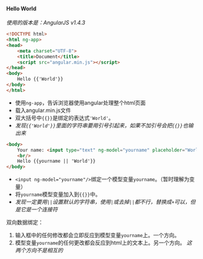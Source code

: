 #### Hello World

*使用的版本是：AngularJS v1.4.3*

```html
<!DOCTYPE html>
<html ng-app>
<head>
    <meta charset="UTF-8">
    <title>Document</title>
    <script src="angular.min.js"></script>
</head>
<body>
    Hello {{'World'}}
</body>
</html>
```

* 使用`ng-app`，告诉浏览器使用angular处理整个html页面
* 载入angular.min.js文件
* 双大括号中`{{}}`是绑定的表达式`'World'`。
* *发现`{{'World'}}`里面的字符串要用引号引起来，如果不加引号会把`{{}}`也输出来*


```html
<body>
    Your name: <input type="text" ng-model="yourname" placeholder="World"/>
    <br/>
    Hello {{yourname || 'World'}}
</body>
```

* `<input ng-model="yourname"/>`绑定一个模型变量`yourname`。（暂时理解为变量）
* 将`yourname`模型变量加入到`{{}}`中。
* *发现一定要用`||`设置默认的字符串，使用`|`或去掉`||`都不行，替换成`+`可以，但是它是一个连接符*

双向数据绑定：
1. 输入框中的任何修改都会立即反应到模型变量`yourname`上。一个方向。
2. 模型变量`yourname`的任何更改都会反应到html上的文本上。另一个方向。
*这两个方向不是相互的*
